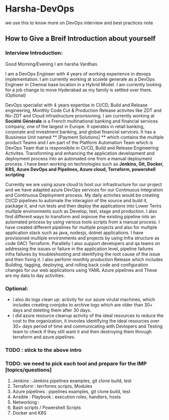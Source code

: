 # Harsha-DevOps
we use this to know more on DevOps interview and best practices note 
## How to Give a Breif Introduction about yourself 
### Interview Introduction:

Good Morning/Evening I am harsha Vardhan. 

I am a DevOps Engineer with 4 years of working experience in devops implementation. I am currently working at scoiete generale as a DevOps Engineer in Chennai base location in a Hybrid Model. 
I am currently looking for a job change to move Hyderabad as my family is settled over there. (Optional)

DevOps specialist with 4 years expertise in CI/CD, Build and Release engineering, Monthly Code Cut & Production Release activites like ZDT and No-ZDT and Cloud infrastructure provisioning. I am currently working at **Société Générale** is a French multinational banking and financial services company, one of the largest in Europe. It operates in retail banking, corporate and investment banking, and global financial services.
It has a Bussiness Unit named ** [Payment Solutions] ** which contains the multiple product Teams and I am part of the Platform Automation Team which is DevOps Team that is responsibile in CI/CD, Build and Release Engineering Activites.
Transforming and enhancing the application development and deployment process into an automated one from a manual deployment process. 
I have been working on technologies such as **Jenkins, Git, Docker, K8S, Azure DevOps and Pipelines, Azure cloud, Terraform, powershell scripting**



Currently we are using azure cloud to host our infrastructure for our project and we have adapted azure DevOps services for our Continuous Integration and Continuous Deployment process. My daily activites would be creating CI/CD pipelines to automate the interagion of the source and build it, package it, and run tests and then deploy the applications into Lower Terirs multiple environments such as Develop, test, stage and production. I also find different ways to transform and improve the existing pipeline into an automated process by using various tools scripts from a manual process. I have created different pipelines for multiple projects and also for multiple application stack such as java, nodesjs, dotnet applications. I have provisioned multiple environments and projects by using Infra structure as code (IAC) Terraform. 
Parallelly I also support developers and qa teams on addressing the issues or failure in the application level, pipeline failures infra failures by troubleshooting and identifying the root cause of the issue and then fixing it. I also perform monthly production Release which includes Building, tagging, deploying, and rolling back code and configuration changes for our web applications using YAML Azure pipelines and These are my data to day activities.  

### Optional:
* I also do logs clean up: activity for our azure virutal machines, which includes creating cronjobs to archive logs which are older than 30+ days and deleting them after 30 days.
* I did azure resource cleanup activity of the ideal resources to reduce the cost to the organization, it invovles identifying the ideal resources over 30+ days period of time and communicating with Devlopers and Testing team to check if they still want it and then destroying them through terraform and azure pipelines.

### TODO : stick to the above intro
### TODO:  we need to pick each tool and prepare for the IMP [topics/questions]
1. Jenkins : Jenkins pipelines examples, git clone build, test
2. Terraform : terrforms scripts, Modules 
3. Azure pipelines : pipelines examples, git clone build, test
4. Ansible : Playbook : execution roles, handlers, hosts 
5. Networking : 
6. Bash scripts / Powershell Scripts 
7. Docker and K8S

